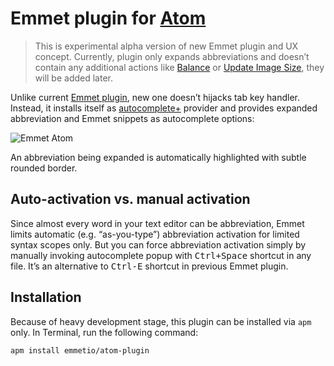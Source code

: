 # Emmet plugin for [Atom](https://atom.io)

> This is experimental alpha version of new Emmet plugin and UX concept. Currently, plugin only expands abbreviations and doesn’t contain any additional actions like [Balance](http://docs.emmet.io/actions/match-pair/) or [Update Image Size](http://docs.emmet.io/actions/update-image-size/), they will be added later.

Unlike current [Emmet plugin](https://atom.io/packages/emmet), new one doesn’t hijacks tab key handler. Instead, it installs itself as [autocomplete+](https://github.com/atom/autocomplete-plus) provider and provides expanded abbreviation and Emmet snippets as autocomplete options:

![Emmet Atom](http://download.emmet.io/emmet-atom.gif)

An abbreviation being expanded is automatically highlighted with subtle rounded border.

## Auto-activation vs. manual activation

Since almost every word in your text editor can be abbreviation, Emmet limits automatic (e.g. “as-you-type”) abbreviation activation for limited syntax scopes only. But you can force abbreviation activation simply by manually invoking autocomplete popup with <kbd>Ctrl+Space</kbd> shortcut in any file. It’s an alternative to <kbd>Ctrl-E</kbd> shortcut in previous Emmet plugin.

## Installation

Because of heavy development stage, this plugin can be installed via `apm` only. In Terminal, run the following command:

```shell
apm install emmetio/atom-plugin
```
